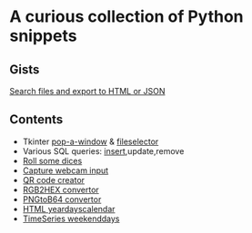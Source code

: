 # A curious collection of Python snippets

## Gists 

[Search files and export to HTML or JSON](https://gist.github.com/devbym/71bb82572f9bd2158665dda45e2c4bed)

## Contents
- Tkinter [pop-a-window](https://github.com/devbym/py_snippets/blob/master/Window.py) & [fileselector](https://github.com/devbym/py_snippets/blob/master/tkinter_askdir.py)
- Various SQL queries: [insert](https://github.com/devbym/py_snippets/blob/master/db_insert),update,remove
- [Roll some dices](https://github.com/devbym/py_snippets/blob/master/throw_dice)
- [Capture webcam input](https://github.com/devbym/py_snippets/blob/master/webcam_capture)
- [QR code creator](https://github.com/devbym/py_snippets/blob/master/easy_qrcode_maker.py)
- [RGB2HEX convertor](https://github.com/devbym/py_snippets/blob/master/rgb2hex)
- [PNGtoB64 convertor](https://github.com/devbym/py_snippets/blob/master/png_b64_image_convertor.py)
- [HTML yeardayscalendar](https://github.com/devbym/py_snippets/blob/master/YearCalendarToHTML)
- [TimeSeries weekenddays](https://github.com/devbym/py_snippets/blob/master/timeseries_weekend.py)
